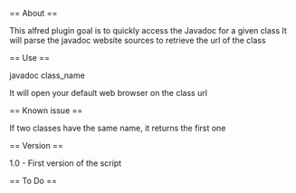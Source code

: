== About ==

This alfred plugin goal is to quickly access the Javadoc for a given class
It will parse the javadoc website sources to retrieve the url of the class

== Use ==

javadoc class_name

It will open your default web browser on the class url

== Known issue ==

If two classes have the same name, it returns the first one

== Version ==

1.0
    - First version of the script

== To Do ==
